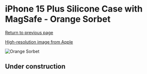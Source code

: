 # iPhone 15 Plus Silicone Case with MagSafe - Orange Sorbet

[Return to previous page](/iphone_15)

[High-resolution image from Apple](https://store.storeimages.cdn-apple.com/8756/as-images.apple.com/is/MT173?wid=4500&hei=4500&fmt=png)

<div style="width: 500px"><img src="/everyphone/MT173.png" alt="Orange Sorbet"></div>

## Under construction
